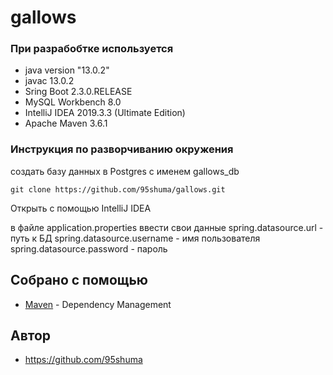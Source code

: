 # gallows


### При разрабобтке используется

* java version "13.0.2"
* javac 13.0.2
* Sring Boot 2.3.0.RELEASE
* MySQL Workbench 8.0
* IntelliJ IDEA 2019.3.3 (Ultimate Edition)
* Apache Maven 3.6.1

### Инструкция по разворчиванию окружения

создать базу данных в Postgres
с именем gallows_db

```
git clone https://github.com/95shuma/gallows.git
```

Открыть с помощью IntelliJ IDEA

в файле application.properties
ввести свои данные 
spring.datasource.url - путь к БД
spring.datasource.username - имя пользователя
spring.datasource.password - пароль

## Собрано с помощью

* [Maven](https://maven.apache.org/) - Dependency Management

## Автор

* https://github.com/95shuma

